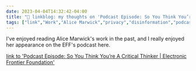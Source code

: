 ---date: 2023-04-04T14:32:42-04:00title: "🔗 linkblog: my thoughts on 'Podcast Episode: So You Think You’re A Critical Thinker | Electronic Frontier Foundation'"tags: ["link","Work","Alice Marwick","privacy","disinformation","podcasts","EFF"]---I've enjoyed reading Alice Marwick's work in the past, and I really enjoyed her appearance on the EFF's podcast here.   [link to 'Podcast Episode: So You Think You’re A Critical Thinker | Electronic Frontier Foundation'](https://www.eff.org/deeplinks/2023/03/podcast-episode-so-you-think-youre-critical-thinker)